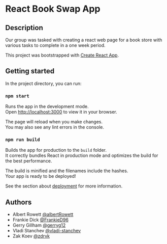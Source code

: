 # React Book Swap App 

## Description 
Our group was tasked with creating a react web page for a book store with various tasks to complete in a one week period. 

This project was bootstrapped with [Create React App](https://github.com/facebook/create-react-app).

## Getting started 

In the project directory, you can run:

### `npm start`

Runs the app in the development mode.\
Open [http://localhost:3000](http://localhost:3000) to view it in your browser.

The page will reload when you make changes.\
You may also see any lint errors in the console.

### `npm run build`

Builds the app for production to the `build` folder.\
It correctly bundles React in production mode and optimizes the build for the best performance.

The build is minified and the filenames include the hashes.\
Your app is ready to be deployed!

See the section about [deployment](https://facebook.github.io/create-react-app/docs/deployment) for more information.

## Authors 

- Albert Rowett [@albertRowett](https://github.com/albertRowett)
- Frankie Dick [@FrankieD96](https://github.com/FrankieD96)
- Gerry Gillham [@gerryg12](https://github.com/gerryg12)
- Vladi Stanchev [@vladi-stanchev](https://github.com/vladi-stanchev)
- Zak Koev [@zdrvk](https://github.com/zdrvk)



